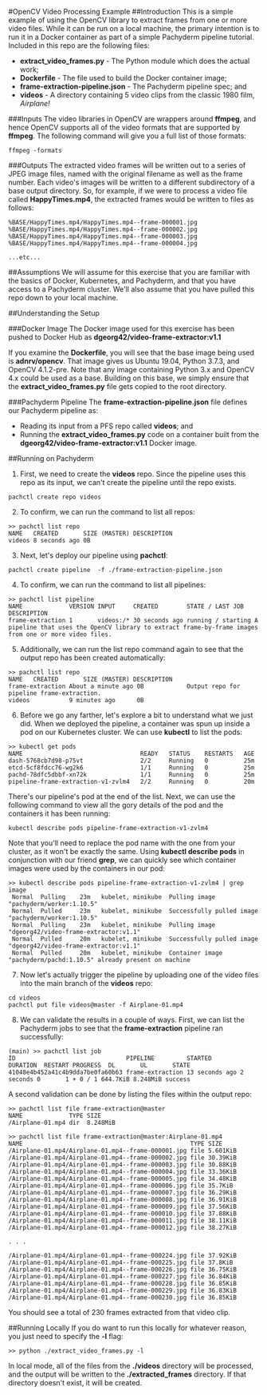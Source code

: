 #OpenCV Video Processing Example
##Introduction
This is a simple example of using the OpenCV library to extract frames from one or more video files. While it can be run on a local machine, the primary intention is to run it in a Docker container as part of a simple Pachyderm pipeline tutorial. Included in this repo are the following files:

* **extract\_video_frames.py** - The Python module which does the actual work;
* **Dockerfile** - The file used to build the Docker container image;
* **frame-extraction-pipeline.json** - The Pachyderm pipeline spec; and
* **videos** - A directory containing 5 video clips from the classic 1980 film, *Airplane!*

###Inputs
The video libraries in OpenCV are wrappers around **ffmpeg**, and hence OpenCV supports all of the video formats that are supported by **ffmpeg**. The following command will give you a full list of those formats:

```
ffmpeg -formats
```

###Outputs
The extracted video frames will be written out to a series of JPEG image files, named with the original filename as well as the frame number. Each video's images will be written to a different subdirectory of a base output directory. So, for example, if we were to process a video file called **HappyTimes.mp4**, the extracted frames would be written to files as follows:

```
%BASE/HappyTimes.mp4/HappyTimes.mp4--frame-000001.jpg
%BASE/HappyTimes.mp4/HappyTimes.mp4--frame-000002.jpg
%BASE/HappyTimes.mp4/HappyTimes.mp4--frame-000003.jpg
%BASE/HappyTimes.mp4/HappyTimes.mp4--frame-000004.jpg

...etc...

```

##Assumptions
We will assume for this exercise that you are familiar with the basics of Docker, Kubernetes, and Pachyderm, and that you have access to a Pachyderm cluster. We'll also assume that you have pulled this repo down to your local machine.

##Understanding the Setup

###Docker Image
The Docker image used for this exercise has been pushed to Docker Hub as **dgeorg42/video\-frame-extractor:v1.1**

If you examine the **Dockerfile**, you will see that the base image being used is **adnrv/opencv**. That image gives us Ubuntu 19.04, Python 3.7.3, and OpenCV 4.1.2-pre. Note that any image containing Python 3.x and OpenCV 4.x could be used as a base. Building on this base, we simply ensure that the **extract\_video_frames.py** file gets copied to the root directory.

###Pachyderm Pipeline
The **frame-extraction-pipeline.json** file defines our Pachyderm pipeline as:

* Reading its input from a PFS repo called **videos**; and
* Running the **extract\_video_frames.py** code on a container built from the **dgeorg42/video\-frame-extractor:v1.1** Docker image. 

##Running on Pachyderm

1. First, we need to create the **videos** repo. Since the pipeline uses this repo as its input, we can't create the pipeline until the repo exists.

 `pachctl create repo videos`
 
2. To confirm, we can run the command to list all repos:
 
 ```
 >> pachctl list repo
 NAME   CREATED       SIZE (MASTER) DESCRIPTION
 videos 8 seconds ago 0B
 ```

3. Next, let's deploy our pipeline using **pachctl**:

 `pachctl create pipeline  -f ./frame-extraction-pipeline.json`
 
4. To confirm, we can run the command to list all pipelines:
 
 ```
 >> pachctl list pipeline
 NAME             VERSION INPUT     CREATED        STATE / LAST JOB   DESCRIPTION                                                                                            
 frame-extraction 1       videos:/* 30 seconds ago running / starting A pipeline that uses the OpenCV library to extract frame-by-frame images from one or more video files. 
 ```
 
5. Additionally, we can run the list repo command again to see that the output repo has been created automatically:
 
 ```
 >> pachctl list repo
 NAME   CREATED       SIZE (MASTER) DESCRIPTION
 frame-extraction About a minute ago 0B            Output repo for pipeline frame-extraction. 
 videos           9 minutes ago      0B                                                       
 ```

6. Before we go any farther, let's explore a bit to understand what we just did. When we deployed the pipeline, a container was spun up inside a pod on our Kubernetes cluster. We can use **kubectl** to list the pods:

 ```
 >> kubectl get pods
 NAME                                 READY   STATUS    RESTARTS   AGE
 dash-5768cb7d98-p75vt                2/2     Running   0          25m
 etcd-5cf8fdcc76-wg2k6                1/1     Running   0          25m
 pachd-78dfc5dbbf-xn72k               1/1     Running   0          25m
 pipeline-frame-extraction-v1-zvlm4   2/2     Running   0          20m
 ```
 There's our pipeline's pod at the end of the list. Next, we can use the following command to view all the gory details of the pod and the containers it has been running:
 
 ```
 kubectl describe pods pipeline-frame-extraction-v1-zvlm4
 ```
 
 Note that you'll need to replace the pod name with the one from your cluster, as it won't be exactly the same. Using **kubectl describe pods** in conjunction with our friend **grep**, we can quickly see which container images were used by the containers in our pod:
 
 ```
 >> kubectl describe pods pipeline-frame-extraction-v1-zvlm4 | grep image
  Normal  Pulling    23m   kubelet, minikube  Pulling image "pachyderm/worker:1.10.5"
  Normal  Pulled     23m   kubelet, minikube  Successfully pulled image "pachyderm/worker:1.10.5"
  Normal  Pulling    23m   kubelet, minikube  Pulling image "dgeorg42/video-frame-extractor:v1.1"
  Normal  Pulled     20m   kubelet, minikube  Successfully pulled image "dgeorg42/video-frame-extractor:v1.1"
  Normal  Pulled     20m   kubelet, minikube  Container image "pachyderm/pachd:1.10.5" already present on machine
 ```
 
7. Now let's actually trigger the pipeline by uploading one of the video files into the main branch of the **videos** repo:

 ```
 cd videos
 pachctl put file videos@master -f Airplane-01.mp4
 ```
 
8. We can validate the results in a couple of ways.  First, we can list the Pachyderm jobs to see that the **frame-extraction** pipeline ran successfully:

 ```
 (main) >> pachctl list job
 ID                               PIPELINE         STARTED        DURATION  RESTART PROGRESS  DL       UL       STATE   
 41048e4b452a41c4b9dda7be0fa60b63 frame-extraction 13 seconds ago 2 seconds 0       1 + 0 / 1 644.7KiB 8.248MiB success 
 ```
 
 A second validation can be done by listing the files within the output repo:
 
 ```
 >> pachctl list file frame-extraction@master
 NAME             TYPE SIZE     
 /Airplane-01.mp4 dir  8.248MiB 

 >> pachctl list file frame-extraction@master:Airplane-01.mp4
 NAME                                               TYPE SIZE     
 /Airplane-01.mp4/Airplane-01.mp4--frame-000001.jpg file 5.601KiB 
 /Airplane-01.mp4/Airplane-01.mp4--frame-000002.jpg file 30.39KiB 
 /Airplane-01.mp4/Airplane-01.mp4--frame-000003.jpg file 30.88KiB 
 /Airplane-01.mp4/Airplane-01.mp4--frame-000004.jpg file 33.36KiB 
 /Airplane-01.mp4/Airplane-01.mp4--frame-000005.jpg file 34.48KiB 
 /Airplane-01.mp4/Airplane-01.mp4--frame-000006.jpg file 35.7KiB  
 /Airplane-01.mp4/Airplane-01.mp4--frame-000007.jpg file 36.29KiB 
 /Airplane-01.mp4/Airplane-01.mp4--frame-000008.jpg file 36.91KiB 
 /Airplane-01.mp4/Airplane-01.mp4--frame-000009.jpg file 37.56KiB 
 /Airplane-01.mp4/Airplane-01.mp4--frame-000010.jpg file 37.88KiB 
 /Airplane-01.mp4/Airplane-01.mp4--frame-000011.jpg file 38.11KiB 
 /Airplane-01.mp4/Airplane-01.mp4--frame-000012.jpg file 38.27KiB 

 . . .

 /Airplane-01.mp4/Airplane-01.mp4--frame-000224.jpg file 37.92KiB 
 /Airplane-01.mp4/Airplane-01.mp4--frame-000225.jpg file 37.8KiB  
 /Airplane-01.mp4/Airplane-01.mp4--frame-000226.jpg file 36.75KiB 
 /Airplane-01.mp4/Airplane-01.mp4--frame-000227.jpg file 36.84KiB 
 /Airplane-01.mp4/Airplane-01.mp4--frame-000228.jpg file 36.85KiB 
 /Airplane-01.mp4/Airplane-01.mp4--frame-000229.jpg file 36.83KiB 
 /Airplane-01.mp4/Airplane-01.mp4--frame-000230.jpg file 36.85KiB 
 ```
 You should see a total of 230 frames extracted from that video clip.

##Running Locally
If you do want to run this locally for whatever reason, you just need to specify the **-l** flag:
 
 ```
 >> python ./extract_video_frames.py -l
 ```
 
 In local mode, all of the files from the **./videos** directory will be processed, and the output will be written to the **./extracted_frames** directory.  If that directory doesn't exist, it will be created.
 